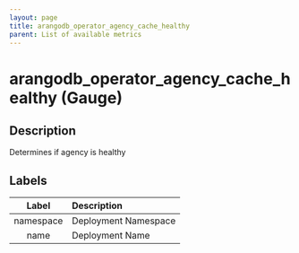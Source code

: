 ```yaml
---
layout: page
title: arangodb_operator_agency_cache_healthy
parent: List of available metrics
---
```


# arangodb_operator_agency_cache_healthy (Gauge)

## Description

Determines if agency is healthy

## Labels

|   Label   | Description          |
|:---------:|:---------------------|
| namespace | Deployment Namespace |
|   name    | Deployment Name      |
